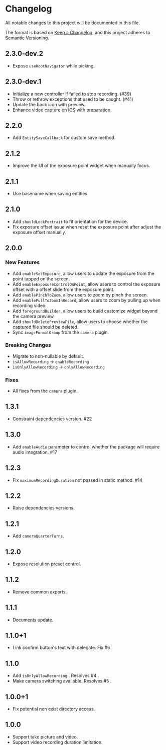 # Changelog
All notable changes to this project will be documented in this file.

The format is based on [Keep a Changelog](https://keepachangelog.com/en/1.0.0/),
and this project adheres to [Semantic Versioning](https://semver.org/spec/v2.0.0.html).

## 2.3.0-dev.2

- Expose `useRootNavigator` while picking.

## 2.3.0-dev.1

- Initialize a new controller if failed to stop recording. (#39)
- Throw or rethrow exceptions that used to be caught. (#41)
- Update the back icon with preview.
- Enhance video capture on iOS with preparation.

## 2.2.0

- Add `EntitySaveCallback` for custom save method.

## 2.1.2

- Improve the UI of the exposure point widget when manually focus.

## 2.1.1

- Use basename when saving entities.

## 2.1.0

- Add `shouldLockPortrait` to fit orientation for the device.
- Fix exposure offset issue when reset the exposure point after adjust the exposure offset manually.

## 2.0.0

### New Features

- Add `enableSetExposure`, allow users to update the exposure from the point tapped on the screen.
- Add `enableExposureControlOnPoint`, allow users to control the exposure offset with a offset slide from the exposure point.
- Add `enablePinchToZoom`, allow users to zoom by pinch the screen.
- Add `enablePullToZoomInRecord`, allow users to zoom by pulling up when recording video.
- Add `foregroundBuilder`, allow users to build customize widget beyond the camera preview.
- Add `shouldDeletePreviewFile`, allow users to choose whether the captured file should be deleted.
- Sync `imageFormatGroup` from the `camera` plugin.

### Breaking Changes

- Migrate to non-nullable by default.
- `isAllowRecording` -> `enableRecording`
- `isOnlyAllowRecording` -> `onlyAllowRecording`

### Fixes

- All fixes from the `camera` plugin.

## 1.3.1

- Constraint dependencies version. #22

## 1.3.0

- Add `enableAudio` parameter to control whether the package will require audio integration. #17

## 1.2.3

- Fix `maximumRecordingDuration` not passed in static method. #14

## 1.2.2

- Raise dependencies versions.

## 1.2.1

- Add `cameraQuarterTurns`.

## 1.2.0

- Expose resolution preset control.

## 1.1.2

- Remove common exports.

## 1.1.1

- Documents update.

## 1.1.0+1

- Link confirm button's text with delegate. Fix #6 .

## 1.1.0

- Add `isOnlyAllowRecording` . Resolves #4 .
- Make camera switching available. Resolves #5 .

## 1.0.0+1

- Fix potential non exist directory access.

## 1.0.0

- Support take picture and video.
- Support video recording duration limitation.
